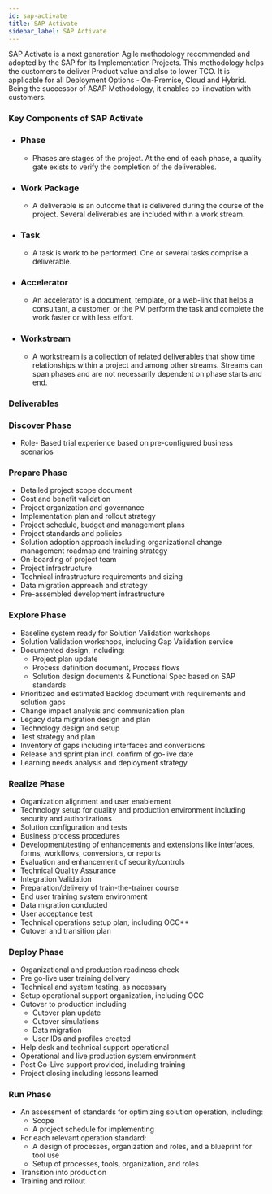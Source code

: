 ```yaml
---
id: sap-activate
title: SAP Activate
sidebar_label: SAP Activate
---
```


SAP Activate is a next generation Agile methodology recommended and adopted by the SAP for its Implementation Projects. This methodology helps the customers to deliver Product value and also to lower TCO. It is applicable for all Deployment Options - On-Premise, Cloud and Hybrid. Being the successor of ASAP Methodology, it enables co-iinovation with customers.
<br>

### Key Components of SAP Activate

- ### Phase

  - Phases are stages of the project. At the end of each phase, a quality gate exists to verify the completion of the deliverables.

- ### Work Package

  - A deliverable is an outcome that is delivered during the course of the project. Several deliverables are included within a work stream.

- ### Task

  - A task is work to be performed. One or several tasks comprise a deliverable.

- ### Accelerator

  - An accelerator is a document, template, or a web-link that helps a consultant, a customer, or the PM perform the task and complete the work faster or with less effort.

- ### Workstream
  - A workstream is a collection of related deliverables that show time relationships within a project and among other streams. Streams can span phases and are not necessarily dependent on phase starts and end.

### Deliverables

### Discover Phase

- Role- Based trial experience based on pre-configured business scenarios

### Prepare Phase

- Detailed project scope document
- Cost and benefit validation
- Project organization and governance
- Implementation plan and rollout strategy
- Project schedule, budget and management plans
- Project standards and policies
- Solution adoption approach including organizational change management roadmap and training strategy
- On-boarding of project team
- Project infrastructure
- Technical infrastructure requirements and sizing
- Data migration approach and strategy
- Pre-assembled development infrastructure

### Explore Phase

- Baseline system ready for Solution Validation workshops
- Solution Validation workshops, including Gap Validation service
- Documented design, including:
  - Project plan update
  - Process definition document, Process flows
  - Solution design documents & Functional Spec based on SAP standards
- Prioritized and estimated Backlog document with requirements and solution gaps
- Change impact analysis and communication plan
- Legacy data migration design and plan
- Technology design and setup
- Test strategy and plan
- Inventory of gaps including interfaces and conversions
- Release and sprint plan incl. confirm of go-live date
- Learning needs analysis and deployment strategy

### Realize Phase

- Organization alignment and user enablement
- Technology setup for quality and production environment including security and authorizations
- Solution configuration and tests
- Business process procedures
- Development/testing of enhancements and extensions like interfaces, forms, workflows, conversions, or reports
- Evaluation and enhancement of security/controls
- Technical Quality Assurance
- Integration Validation
- Preparation/delivery of train-the-trainer course
- End user training system environment
- Data migration conducted
- User acceptance test
- Technical operations setup plan, including OCC\*\*
- Cutover and transition plan

### Deploy Phase

- Organizational and production readiness check
- Pre go-live user training delivery
- Technical and system testing, as necessary
- Setup operational support organization, including OCC
- Cutover to production including
  - Cutover plan update
  - Cutover simulations
  - Data migration
  - User IDs and profiles created
- Help desk and technical support operational
- Operational and live production system environment
- Post Go-Live support provided, including training
- Project closing including lessons learned

### Run Phase

- An assessment of standards for optimizing solution operation, including:
  - Scope
  - A project schedule for implementing
- For each relevant operation standard:
  - A design of processes, organization and roles, and a blueprint for tool use
  - Setup of processes, tools, organization, and roles
- Transition into production
- Training and rollout

